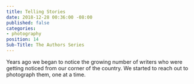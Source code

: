 ```yaml
---
title: Telling Stories
date: 2018-12-28 00:36:00 -08:00
published: false
categories:
- photography
position: 14
Sub-Title: The Authors Series
---
```


Years ago we began to notice the growing number of writers who were getting noticed from our corner of the country. We started to reach out to photograph them, one at a time. 